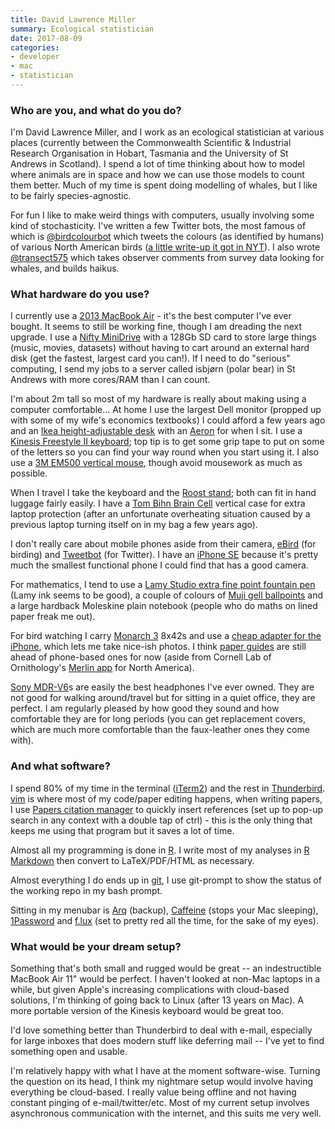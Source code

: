 ```yaml
---
title: David Lawrence Miller
summary: Ecological statistician
date: 2017-08-09
categories:
- developer
- mac
- statistician
---
```


### Who are you, and what do you do?

I'm David Lawrence Miller, and I work as an ecological statistician at various places (currently between the Commonwealth Scientific & Industrial Research Organisation in Hobart, Tasmania and the University of St Andrews in Scotland). I spend a lot of time thinking about how to model where animals are in space and how we can use those models to count them better. Much of my time is spent doing modelling of whales, but I like to be fairly species-agnostic.

For fun I like to make weird things with computers, usually involving some kind of stochasticity. I've written a few Twitter bots, the most famous of which is [@birdcolourbot](http://twitter.com/birdcolourbot "David's bird colour Twitter bot.") which tweets the colours (as identified by humans) of various North American birds ([a little write-up it got in NYT](https://www.nytimes.com/2017/04/28/science/twitter-bots-science.html?_r=0 "A New York Times article that mentions David's bot.")). I also wrote [@transect575](http://twitter.com/transect575 "David's whale haiku Twitter bot.") which takes observer comments from survey data looking for whales, and builds haikus.

### What hardware do you use?

I currently use a [2013 MacBook Air][macbook-air] - it's the best computer I've ever bought. It seems to still be working fine, though I am dreading the next upgrade. I use a [Nifty MiniDrive][minidrive] with a 128Gb SD card to store large things (music, movies, datasets) without having to cart around an external hard disk (get the fastest, largest card you can!). If I need to do "serious" computing, I send my jobs to a server called isbjørn (polar bear) in St Andrews with more cores/RAM than I can count.

I'm about 2m tall so most of my hardware is really about making using a computer comfortable... At home I use the largest Dell monitor (propped up with some of my wife's economics textbooks) I could afford a few years ago and an [Ikea height-adjustable desk][skarsta] with an [Aeron][] for when I sit. I use a [Kinesis Freestyle II keyboard][freestyle2-mac]; top tip is to get some grip tape to put on some of the letters so you can find your way round when you start using it. I also use a [3M EM500 vertical mouse][em500], though avoid mousework as much as possible.

When I travel I take the keyboard and the [Roost stand][roost]; both can fit in hand luggage fairly easily. I have a [Tom Bihn Brain Cell][brain-cell] vertical case for extra laptop protection (after an unfortunate overheating situation caused by a previous laptop turning itself on in my bag a few years ago).

I don't really care about mobile phones aside from their camera, [eBird][ebird-ios] (for birding) and [Tweetbot][tweetbot-ios] (for Twitter). I have an [iPhone SE][iphone-se] because it's pretty much the smallest functional phone I could find that has a good camera.

For mathematics, I tend to use a [Lamy Studio extra fine point fountain pen][safari-fountain-pen] (Lamy ink seems to be good), a couple of colours of [Muji gell ballpoints][gel-ink-ballpoint] and a large hardback Moleskine plain notebook (people who do maths on lined paper freak me out).

For bird watching I carry [Monarch 3][monarch-3-8x42-atb] 8x42s and use a [cheap adapter for the iPhone][hookupz], which lets me take nice-ish photos. I think [paper guides](http://www.houghtonmifflinbooks.com/peterson/ "Field guides for bird watching.") are still ahead of phone-based ones for now (aside from Cornell Lab of Ornithology's [Merlin app][merlin-bird-id-ios] for North America).

[Sony MDR-V6][mdr-v6]s are easily the best headphones I've ever owned. They are not good for walking around/travel but for sitting in a quiet office, they are perfect. I am regularly pleased by how good they sound and how comfortable they are for long periods (you can get replacement covers, which are much more comfortable than the faux-leather ones they come with).

### And what software?

I spend 80% of my time in the terminal ([iTerm2][]) and the rest in [Thunderbird][]. [vim][macvim] is where most of my code/paper editing happens, when writing papers, I use [Papers citation manager][papers] to quickly insert references (set up to pop-up search in any context with a double tap of ctrl) - this is the only thing that keeps me using that program but it saves a lot of time.

Almost all my programming is done in [R][]. I write most of my analyses in [R Markdown][r-markdown] then convert to LaTeX/PDF/HTML as necessary.

Almost everything I do ends up in [git][], I use git-prompt to show the status of the working repo in my bash prompt.

Sitting in my menubar is [Arq][] (backup), [Caffeine][] (stops your Mac sleeping), [1Password][] and [f.lux][] (set to pretty red all the time, for the sake of my eyes).

### What would be your dream setup?

Something that's both small and rugged would be great -- an indestructible MacBook Air 11" would be perfect. I haven't looked at non-Mac laptops in a while, but given Apple's increasing complications with cloud-based solutions, I'm thinking of going back to Linux (after 13 years on Mac). A more portable version of the Kinesis keyboard would be great too.

I'd love something better than Thunderbird to deal with e-mail, especially for large inboxes that does modern stuff like deferring mail -- I've yet to find something open and usable.

I'm relatively happy with what I have at the moment software-wise. Turning the question on its head, I think my nightmare setup would involve having everything be cloud-based. I really value being offline and not having constant pinging of e-mail/twitter/etc. Most of my current setup involves asynchronous communication with the internet, and this suits me very well.

[1password]: https://1password.com "Password management software for Mac OS X."
[aeron]: https://www.hermanmiller.com/products/seating/office-chairs/aeron-chairs/ "A work chair."
[arq]: https://www.arqbackup.com/ "S3-based backup for the Mac."
[brain-cell]: https://www.tombihn.com/products/brain-cell "A padded bag for laptops."
[caffeine]: http://lightheadsw.com/caffeine/ "A Mac menubar application to keep your computer awake."
[ebird-ios]: http://web.archive.org/web/20191105211356/https://help.ebird.org/customer/portal/articles/1848031-ebird-mobile-apps-overview "An app for the bird watching/observation service."
[em500]: http://web.archive.org/web/20170312134015/http://solutions.3m.co.uk/wps/portal/3M/en_GB/ComputerAccessories/ComputerAccessories/Products/OfficeComputerEquipment/ErgonomicComputerMouse/ "A vertical mouse."
[f.lux]: https://justgetflux.com/ "A tool to make the colour of your screen adapt to the current time of day."
[freestyle2-mac]: https://www.kinesis-ergo.com/shop/freestyle2-for-mac/ "An ergonomic keyboard."
[gel-ink-ballpoint]: https://www.muji.us/store/stationery/pen-pencils/capped-gel-ink.html "A ball-point pen."
[git]: https://git-scm.com/ "A version control system."
[hookupz]: http://web.archive.org/web/20190506090309/https://carson.com/products/hookupz-iphone-55sse-44s-ib-542/ "An adapter for connecting an iPhone to a pair of binoculars."
[iphone-se]: https://en.wikipedia.org/wiki/IPhone_SE "A 4 inch smartphone."
[iterm2]: https://iterm2.com/ "An alternative terminal application for Mac OS X."
[macbook-air]: https://www.apple.com/macbook-air/ "A very thin laptop."
[macvim]: https://github.com/macvim-dev/macvim "A Mac GUI port of vim."
[mdr-v6]: https://www.amazon.com/Sony-MDRV6-Studio-Monitor-Headphones/dp/B00001WRSJ "Studio headphones."
[merlin-bird-id-ios]: https://itunes.apple.com/us/app/merlin-bird-id-by-cornell/id773457673 "An app for identifying North American birds."
[minidrive]: http://web.archive.org/web/20180614185347/https://www.bynifty.com/products/minidrive "A storage drive for Macs with an SD slot."
[monarch-3-8x42-atb]: http://www.nikonsportoptics.com/en/nikon-products/binoculars/monarch-3-8x42-atb.html "A pair of binoculars."
[papers]: http://papersapp.com "iTunes-like software for organising articles."
[r-markdown]: https://support.rstudio.com/hc/en-us/articles/205368677-R-Markdown-Dynamic-Documents-for-R "A version of Markdown that supports R embedding."
[r]: http://www.r-project.org/ "Software for statistical computing and graphics."
[roost]: https://www.therooststand.com/ "A foldable laptop stand."
[safari-fountain-pen]: https://www.lamy.com/eng/b2c/safari/017 "A fountain pen."
[skarsta]: https://www.ikea.com/gb/en/products/desks/desk-computer-desks/skarsta-desk-sit-stand-white-spr-29084966/ "A height-adjustable desk."
[thunderbird]: https://www.mozilla.org/en-US/thunderbird/ "An open-source cross-platform mail client."
[tweetbot-ios]: https://tapbots.com/tweetbot/ "A Twitter client for iOS."
